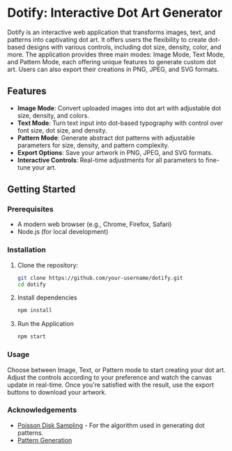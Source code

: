 # Dotify: Interactive Dot Art Generator

Dotify is an interactive web application that transforms images, text, and patterns into captivating dot art. It offers users the flexibility to create dot-based designs with various controls, including dot size, density, color, and more. The application provides three main modes: Image Mode, Text Mode, and Pattern Mode, each offering unique features to generate custom dot art. Users can also export their creations in PNG, JPEG, and SVG formats.

## Features

- **Image Mode**: Convert uploaded images into dot art with adjustable dot size, density, and colors.
- **Text Mode**: Turn text input into dot-based typography with control over font size, dot size, and density.
- **Pattern Mode**: Generate abstract dot patterns with adjustable parameters for size, density, and pattern complexity.
- **Export Options**: Save your artwork in PNG, JPEG, and SVG formats.
- **Interactive Controls**: Real-time adjustments for all parameters to fine-tune your art.

## Getting Started

### Prerequisites

- A modern web browser (e.g., Chrome, Firefox, Safari)
- Node.js (for local development)

### Installation

1. Clone the repository:
   ```bash
   git clone https://github.com/your-username/dotify.git
   cd dotify
   ```

2. Install dependencies
    ```bash
    npm install
    ```
   
4. Run the Application
   ```bash
   npm start
   ```

### Usage
Choose between Image, Text, or Pattern mode to start creating your dot art. Adjust the controls according to your preference and watch the canvas update in real-time. Once you're satisfied with the result, use the export buttons to download your artwork.

### Acknowledgements
- [Poisson Disk Sampling](https://github.com/kchapelier/poisson-disk-sampling) - For the algorithm used in generating dot patterns.
- [Pattern Generation](https://openprocessing.org/sketch/1488948)
